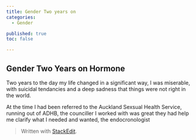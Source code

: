 ```yaml
---
title: Gender Two years on
categories:
  - Gender

published: true
toc: false

---
```

## Gender Two Years on Hormone

Two years to the day my life changed in a significant way, I was miserable, with suicidal tendancies and a deep sadness that things were not right in the world.

At the time I had been referred to the Auckland Sexsual Health Service, running out of ADHB, the counciller I worked with was great they had help me clarify what I needed and wanted, the endocronologist 

> Written with [StackEdit](https://stackedit.io/).
<!--stackedit_data:
eyJoaXN0b3J5IjpbLTM1NjQ4MTI1Niw4Nzc5MTMxNzJdfQ==
-->